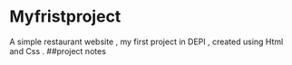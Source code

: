 # Myfristproject
A simple restaurant website , my first project in DEPI , created using Html and Css .
##project notes
